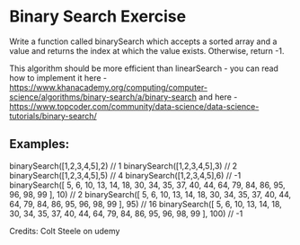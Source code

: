# Binary Search Exercise

Write a function called binarySearch which accepts a sorted array and a value and returns the index at which the value exists. Otherwise, return -1.

This algorithm should be more efficient than linearSearch - you can read how to implement it here - https://www.khanacademy.org/computing/computer-science/algorithms/binary-search/a/binary-search and here - https://www.topcoder.com/community/data-science/data-science-tutorials/binary-search/

## Examples:

binarySearch([1,2,3,4,5],2) // 1
binarySearch([1,2,3,4,5],3) // 2
binarySearch([1,2,3,4,5],5) // 4
binarySearch([1,2,3,4,5],6) // -1
binarySearch([
5, 6, 10, 13, 14, 18, 30, 34, 35, 37,
40, 44, 64, 79, 84, 86, 95, 96, 98, 99
], 10) // 2
binarySearch([
5, 6, 10, 13, 14, 18, 30, 34, 35, 37,
40, 44, 64, 79, 84, 86, 95, 96, 98, 99
], 95) // 16
binarySearch([
5, 6, 10, 13, 14, 18, 30, 34, 35, 37,
40, 44, 64, 79, 84, 86, 95, 96, 98, 99
], 100) // -1

Credits: Colt Steele on udemy
